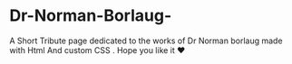 # Dr-Norman-Borlaug-
A Short Tribute page dedicated to the works of Dr Norman borlaug made with Html And custom CSS . Hope you like it ♥️
